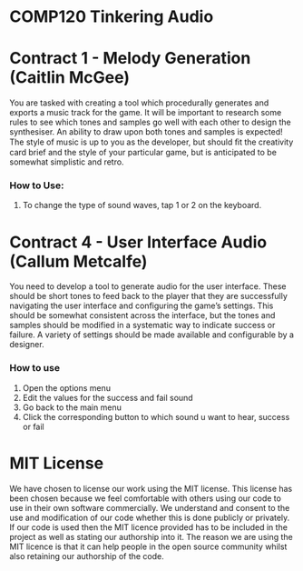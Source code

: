 # COMP120 Tinkering Audio

# Contract 1 - Melody Generation (Caitlin McGee)

You are tasked with creating a tool which procedurally generates and exports a music track for the game. It will be important to research some rules to see which tones and samples go well with each other to design the synthesiser. An ability to draw upon both tones and samples is expected! The style of music is up to you as the developer, but should ﬁt the creativity card brief and the style of your particular game, but is anticipated to be somewhat simplistic and retro.
### How to Use:
1. To change the type of sound waves, tap 1 or 2 on the keyboard.

# Contract 4 - User Interface Audio (Callum Metcalfe)
You need to develop a tool to generate audio for the user interface. These
should be short tones to feed back to the player that they are successfully
navigating the user interface and configuring the game’s settings. This should
be somewhat consistent across the interface, but the tones and samples
should be modified in a systematic way to indicate success or failure. A variety
of settings should be made available and configurable by a designer.
### How to use
1. Open the options menu
2. Edit the values for the success and fail sound
3. Go back to the main menu
4. Click the corresponding button to which sound u want to hear, success or fail

# MIT License
We have chosen to license our work using the MIT license. This license has been chosen because we feel comfortable with others using our code to use in their own software commercially. We understand and consent to the use and modification of our code whether this is done publicly or privately. If our code is used then the MIT licence provided has to be included in the project as well as stating our authorship into it. The reason we are using the MIT licence is that it can help people in the open source community whilst also retaining our authorship of the code.
